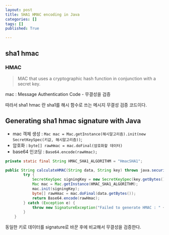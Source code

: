 ```yaml
---
layout: post
title: SHA1 HMAC encoding in Java
categories: []
tags: []
published: True

---
```


## sha1 hmac

### HMAC

>MAC that uses a cryptographic hash function in conjunction with a secret key.

mac : Message Authentication Code - 무결성을 검증

따라서 sha1 hmac 란 sha1를 해시 함수로 쓰는 메시지 무결성 검증 코드이다.


## Generating sha1 hmac signature with Java

 - mac 객체 생성    : `Mac mac = Mac.getInstance(해시알고리즘).init(new SecretKeySpec(키값, 해시알고리즘))`;
 - 암호화                 : `byte[] rawHmac = mac.doFinal(암호화할 데이터)`
 - base64 인코딩   : `Base64.encode(rawHmac);`

```java
private static final String HMAC_SHA1_ALGORITHM = "HmacSHA1";

public String calculateHMAC(String data, String key) throws java.security.SignatureException {
        try {
            SecretKeySpec signingKey = new SecretKeySpec(key.getBytes(),HMAC_SHA1_ALGORITHM);
            Mac mac = Mac.getInstance(HMAC_SHA1_ALGORITHM);
            mac.init(signingKey);
            byte[] rawHmac = mac.doFinal(data.getBytes());
            return Base64.encode(rawHmac);
        } catch (Exception e) {
            throw new SignatureException("Failed to generate HMAC : " + e.getMessage());
        }
    }
```

동일한 키로 데이터를 signature로 바꾼 후에 비교해서 무결성을 검증한다.
